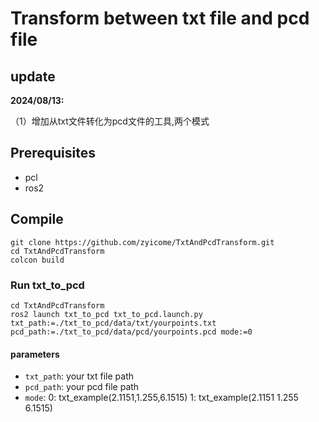 # Transform between txt file and pcd file

## update
**2024/08/13:**

（1）增加从txt文件转化为pcd文件的工具,两个模式

## Prerequisites
- pcl
- ros2

## Compile
```shell
git clone https://github.com/zyicome/TxtAndPcdTransform.git
cd TxtAndPcdTransform
colcon build
```

### Run txt_to_pcd
```shell
cd TxtAndPcdTransform
ros2 launch txt_to_pcd txt_to_pcd.launch.py txt_path:=./txt_to_pcd/data/txt/yourpoints.txt pcd_path:=./txt_to_pcd/data/pcd/yourpoints.pcd mode:=0
```

#### parameters
- `txt_path`: your txt file path
- `pcd_path`: your pcd file path
- `mode`: 0: txt_example(2.1151,1.255,6.1515) 1: txt_example(2.1151 1.255 6.1515)